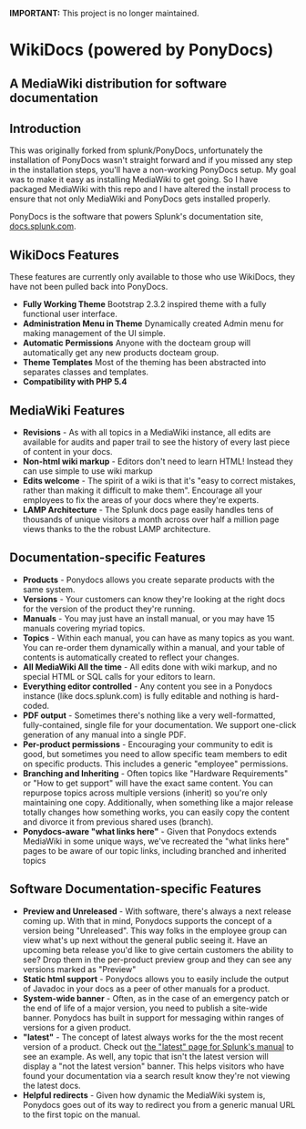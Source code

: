 **IMPORTANT:** This project is no longer maintained. 


WikiDocs (powered by PonyDocs)
==============================

A MediaWiki distribution for software documentation
---------------------------------------------------

Introduction
------------
This was originally forked from splunk/PonyDocs, unfortunately the installation of PonyDocs wasn't straight forward
and if you missed any step in the installation steps, you'll have a non-working PonyDocs setup. My goal was to make it 
easy as installing MediaWiki to get going. So I have packaged MediaWiki with this repo and I have altered the install process
to ensure that not only MediaWiki and PonyDocs gets installed properly.

PonyDocs is the software that powers Splunk's documentation site, [docs.splunk.com](http://docs.splunk.com).

WikiDocs Features
-----------------
These features are currently only available to those who use WikiDocs, they have not been pulled back into PonyDocs.

* **Fully Working Theme** Bootstrap 2.3.2 inspired theme with a fully functional user interface.
* **Administration Menu in Theme** Dynamically created Admin menu for making management of the UI simple.
* **Automatic Permissions** Anyone with the docteam group will automatically get any new products docteam group.
* **Theme Templates** Most of the theming has been abstracted into separates classes and templates.
* **Compatibility with PHP 5.4** 


MediaWiki Features
------------------

* **Revisions** - As with all topics in a MediaWiki instance, all edits are available for audits and paper trail
  to see the history of every last piece of content in your docs.
* **Non-html wiki markup** - Editors don't need to learn HTML! Instead they can use simple to use wiki markup
* **Edits welcome** - The spirit of a wiki is that it's "easy to correct mistakes, rather than making it difficult to make them". 
  Encourage all your employees to fix the areas of your docs where they're experts.
* **LAMP Architecture** - The Splunk docs page easily handles tens of thousands of unique visitors a month 
  across over half a million page views thanks to the the robust LAMP architecture.

Documentation-specific Features
-------------------------------

* **Products** - Ponydocs allows you create separate products with the same system.
* **Versions** - Your customers can know they're looking at the right docs for the version of the product 
  they're running.
* **Manuals** - You may just have an install manual, or you may have 15 manuals covering myriad topics.
* **Topics** - Within each manual, you can have as many topics as you want. 
  You can re-order them dynamically within a manual, and your table of contents is automatically created to reflect your changes.
* **All MediaWiki All the time** - All edits done with wiki markup, and no special HTML or SQL calls for your editors to learn.
* **Everything editor controlled** - Any content you see in a Ponydocs instance (like docs.splunk.com) is fully editable
  and nothing is hard-coded.
* **PDF output** - Sometimes there's nothing like a very well-formatted, fully-contained, single file for your documentation.
  We support one-click generation of any manual into a single PDF.
* **Per-product permissions** - Encouraging your community to edit is good, but sometimes you need to allow specific team members
  to edit on specific products. This includes a generic "employee" permissions.
* **Branching and Inheriting** - Often topics like "Hardware Requirements" or "How to get support" will have the exact same content.
  You can repurpose topics across multiple versions (inherit) so you're only maintaining one copy.
  Additionally, when something like a major release totally changes how something works,
  you can easily copy the content and divorce it from previous shared uses (branch).
* **Ponydocs-aware "what links here"** - Given that Ponydocs extends MediaWiki in some unique ways,
  we've recreated the "what links here" pages to be aware of our topic links, including branched and inherited topics

Software Documentation-specific Features
----------------------------------------

* **Preview and Unreleased** - With software, there's always a next release coming up.
  With that in mind, Ponydocs supports the concept of a version being "Unreleased".
  This way folks in the employee group can view what's up next without the general public seeing it.
  Have an upcoming beta release you'd like to give certain customers the ability to see?
  Drop them in the per-product preview group and they can see any versions marked as "Preview"
* **Static html support** - Ponydocs allows you to easily include the output of Javadoc in your docs
  as a peer of other manuals for a product.
* **System-wide banner** - Often, as in the case of an emergency patch or the end of life of a major version,
  you need to publish a site-wide banner.
  Ponydocs has built in support for messaging within ranges of versions for a given product.
* **"latest"** - The concept of latest always works for the the most recent version of a product.
  Check out [the "latest" page for Splunk's manual](http://docs.splunk.com/Documentation/Splunk/latest) to see an example.
  As well, any topic that isn't the latest version will display a "not the latest version" banner.
  This helps visitors who have found your documentation via a search result know they're not viewing the latest docs.
* **Helpful redirects** - Given how dynamic the MediaWiki system is, Ponydocs goes out of its way to redirect you
  from a generic manual URL to the first topic on the manual.

